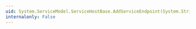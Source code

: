 ```yaml
---
uid: System.ServiceModel.ServiceHostBase.AddServiceEndpoint(System.String,System.ServiceModel.Channels.Binding,System.String,System.Uri)
internalonly: False
---
```

